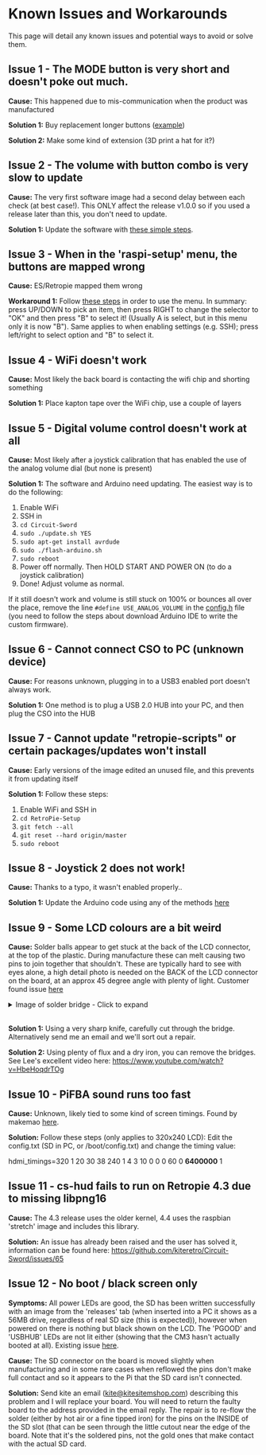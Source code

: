 # Known Issues and Workarounds
This page will detail any known issues and potential ways to avoid or solve them.

## Issue 1 - The MODE button is very short and doesn't poke out much.
**Cause:** This happened due to mis-communication when the product was manufactured

**Solution 1:** Buy replacement longer buttons ([example](https://www.aliexpress.com/item/100Pcs-Tactile-Switch-Momentary-Tact-6x6x6-6-6-6mm-Middle-pin-2pins/32727102870.html))

**Solution 2:** Make some kind of extension (3D print a hat for it?)

## Issue 2 - The volume with button combo is very slow to update
**Cause:** The very first software image had a second delay between each check (at best case!). This ONLY affect the release v1.0.0 so if you used a release later than this, you don't need to update.

**Solution 1:** Update the software with [these simple steps](https://github.com/kiteretro/Circuit-Sword/wiki/Updating-the-Software-(running-on-Pi)).

## Issue 3 - When in the 'raspi-setup' menu, the buttons are mapped wrong
**Cause:** ES/Retropie mapped them wrong

**Workaround 1:** Follow [these steps](https://github.com/kiteretro/Circuit-Sword/wiki/Updating-the-Software-(running-on-Pi)#enable-ssh) in order to use the menu. In summary: press UP/DOWN to pick an item, then press RIGHT to change the selector to "OK" and then press "B" to select it! (Usually A is select, but in this menu only it is now "B"). Same applies to when enabling settings (e.g. SSH); press left/right to select option and "B" to select it.

## Issue 4 - WiFi doesn't work
**Cause:** Most likely the back board is contacting the wifi chip and shorting something

**Solution 1:** Place kapton tape over the WiFi chip, use a couple of layers

## Issue 5 - Digital volume control doesn't work at all
**Cause:** Most likely after a joystick calibration that has enabled the use of the analog volume dial (but none is present)

**Solution 1:** The software and Arduino need updating. The easiest way is to do the following:
1. Enable WiFi
2. SSH in
3. `cd Circuit-Sword`
4. `sudo ./update.sh YES`
5. `sudo apt-get install avrdude`
6. `sudo ./flash-arduino.sh`
7. `sudo reboot`
8. Power off normally. Then HOLD START AND POWER ON (to do a joystick calibration)
9. Done! Adjust volume as normal.

If it still doesn't work and volume is still stuck on 100% or bounces all over the place, remove the line `#define USE_ANALOG_VOLUME` in the [config.h](https://github.com/kiteretro/Circuit-Sword/blob/master/kite-arduino/CS_FIRMWARE/config.h#L69) file (you need to follow the steps about download Arduino IDE to write the custom firmware).

## Issue 6 - Cannot connect CSO to PC (unknown device)
**Cause:** For reasons unknown, plugging in to a USB3 enabled port doesn't always work.

**Solution 1:** One method is to plug a USB 2.0 HUB into your PC, and then plug the CSO into the HUB

## Issue 7 - Cannot update "retropie-scripts" or certain packages/updates won't install
**Cause:** Early versions of the image edited an unused file, and this prevents it from updating itself

**Solution 1:** Follow these steps:
1. Enable WiFi and SSH in
2. `cd RetroPie-Setup`
3. `git fetch --all`
4. `git reset --hard origin/master`
5. `sudo reboot`

## Issue 8 - Joystick 2 does not work!
**Cause:** Thanks to a typo, it wasn't enabled properly..

**Solution 1:** Update the Arduino code using any of the methods [here](https://github.com/kiteretro/Circuit-Sword/wiki/Updating-Arduino-(button-controller)-Firmware)

## Issue 9 - Some LCD colours are a bit weird
**Cause:** Solder balls appear to get stuck at the back of the LCD connector, at the top of the plastic. During manufacture these can melt causing two pins to join together that shouldn't. These are typically hard to see with eyes alone, a high detail photo is needed on the BACK of the LCD connector on the board, at an approx 45 degree angle with plenty of light. Customer found issue [here](https://sudomod.com/forum/viewtopic.php?f=51&t=6122#p62848)

<details>
<summary>Image of solder bridge - Click to expand</summary>
[[https://i.imgur.com/AZWvyKo.jpg]]
</details>
&nbsp;

**Solution 1:** Using a very sharp knife, carefully cut through the bridge. Alternatively send me an email and we'll sort out a repair.

**Solution 2:** Using plenty of flux and a dry iron, you can remove the bridges. See Lee's excellent video here: https://www.youtube.com/watch?v=HbeHoqdrTOg

## Issue 10 - PiFBA sound runs too fast
**Cause:** Unknown, likely tied to some kind of screen timings. Found by makemao [here](https://github.com/kiteretro/Super-AIO/issues/6#issuecomment-416043518).

**Solution:** Follow these steps (only applies to 320x240 LCD):
Edit the config.txt (SD in PC, or /boot/config.txt) and change the timing value:

hdmi_timings=320 1 20 30 38 240 1 4 3 10 0 0 0 60 0 **6400000** 1

## Issue 11 - cs-hud fails to run on Retropie 4.3 due to missing libpng16
**Cause:** The 4.3 release uses the older kernel, 4.4 uses the raspbian 'stretch' image and includes this library.

**Solution:** An issue has already been raised and the user has solved it, information can be found here: https://github.com/kiteretro/Circuit-Sword/issues/65

## Issue 12 - No boot / black screen only
**Symptoms:** All power LEDs are good, the SD has been written successfully with an image from the 'releases' tab (when inserted into a PC it shows as a 56MB drive, regardless of real SD size (this is expected)), however when powered on there is nothing but black shown on the LCD. The 'PGOOD' and 'USBHUB' LEDs are not lit either (showing that the CM3 hasn't actually booted at all). Existing issue [here](https://github.com/kiteretro/Circuit-Sword/issues/69).

**Cause:** The SD connector on the board is moved slightly when manufacturing and in some rare cases when reflowed the pins don't make full contact and so it appears to the Pi that the SD card isn't connected.

**Solution:** Send kite an email (kite@kitesitemshop.com) describing this problem and I will replace your board. You will need to return the faulty board to the address provided in the email reply. The repair is to re-flow the solder (either by hot air or a fine tipped iron) for the pins on the INSIDE of the SD slot (that can be seen through the little cutout near the edge of the board. Note that it's the soldered pins, not the gold ones that make contact with the actual SD card.